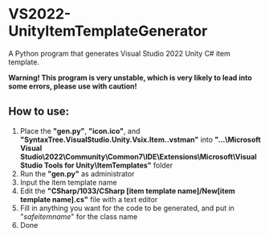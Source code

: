 # VS2022-UnityItemTemplateGenerator

A Python program that generates Visual Studio 2022 Unity C# item template.

**Warning! This program is very unstable, which is very likely to lead into some errors, please use with caution!**

## How to use:
1. Place the **"gen.py"**, **"icon.ico"**, and **"SyntaxTree.VisualStudio.Unity.Vsix.Item..vstman"** into **"...\Microsoft Visual Studio\2022\Community\Common7\IDE\Extensions\Microsoft\Visual Studio Tools for Unity\ItemTemplates"** folder
2. Run the **"gen.py"** as administrator
3. Input the item template name
4. Edit the **"CSharp/1033/CSharp [item template name]/New[item template name].cs"** file with a text editor
5. Fill in anything you want for the code to be generated, and put in "$safeitemname$" for the class name
6. Done
